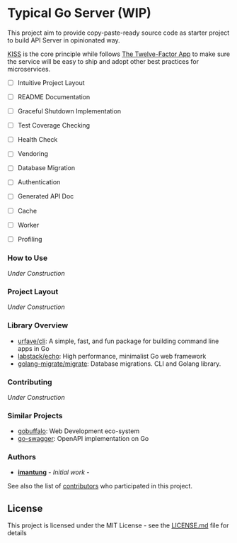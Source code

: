 # Typical Go Server (WIP)

This project aim to provide copy-paste-ready source code as starter project to build API Server in opinionated way.

[KISS](https://en.wikipedia.org/wiki/KISS_principle) is the core principle while follows [The Twelve-Factor App](https://12factor.net/) to make sure the service will be easy to ship and adopt other best practices for microservices.
- [ ] Intuitive Project Layout
- [ ] README Documentation
- [ ] Graceful Shutdown Implementation
- [ ] Test Coverage Checking
- [ ] Health Check
- [ ] Vendoring
- [ ] Database Migration
- [ ] Authentication
- [ ] Generated API Doc
- [ ] Cache
- [ ] Worker
- [ ] Profiling


### How to Use

_Under Construction_
<!-- FIXME: -->

### Project Layout

_Under Construction_
<!-- FIXME: -->

### Library Overview
- [urfave/cli](https://github.com/urfave/cli): A simple, fast, and fun package for building command line apps in Go
- [labstack/echo](https://github.com/labstack/echo): High performance, minimalist Go web framework
- [golang-migrate/migrate](https://github.com/golang-migrate/migrate): Database migrations. CLI and Golang library.


### Contributing

_Under Construction_
<!-- FIXME: -->

### Similar Projects

- [gobuffalo](https://gobuffalo.io/): Web Development eco-system
- [go-swagger](https://goswagger.io/): OpenAPI implementation on Go


### Authors

* **[imantung](https://github.com/imantung)** - *Initial work* -

See also the list of [contributors](https://github.com/your/project/contributors) who participated in this project.

## License

This project is licensed under the MIT License - see the [LICENSE.md](LICENSE.md) file for details
